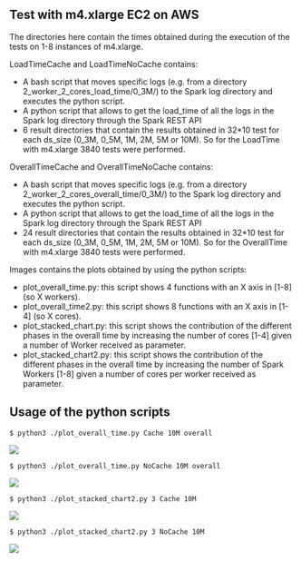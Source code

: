 ## Test with m4.xlarge EC2 on AWS

The directories here contain the times obtained during the execution of the tests on 1-8 instances of m4.xlarge.

LoadTimeCache and LoadTimeNoCache contains:
* A bash script that moves specific logs (e.g. from a directory 2_worker_2_cores_load_time/0_3M/) to the Spark log directory and executes the python script.
* A python script that allows to get the load_time of all the logs in the Spark log directory through the Spark REST API
* 6 result directories that contain the results obtained in 32*10 test for each ds_size (0_3M, 0_5M, 1M, 2M, 5M or 10M). So for the LoadTime with m4.xlarge 3840 tests were performed.


OverallTimeCache and OverallTimeNoCache contains:
* A bash script that moves specific logs (e.g. from a directory 2_worker_2_cores_overall_time/0_3M/) to the Spark log directory and executes the python script.
* A python script that allows to get the load_time of all the logs in the Spark log directory through the Spark REST API
* 24 result directories that contain the results obtained in 32*10 test for each ds_size (0_3M, 0_5M, 1M, 2M, 5M or 10M). So for the OverallTime with m4.xlarge 3840 tests were performed.


Images contains the plots obtained by using the python scripts:
- plot_overall_time.py: this script shows 4 functions with an X axis in [1-8] (so X workers).
- plot_overall_time2.py: this script shows 8 functions with an X axis in [1-4] (so X cores).
- plot_stacked_chart.py: this script shows the contribution of the different phases in the overall time by increasing the number of cores [1-4] given a number of Worker received as parameter.
- plot_stacked_chart2.py: this script shows the contribution of the different phases in the overall time by increasing the number of Spark Workers [1-8] given a number of cores per worker received as parameter.

## Usage of the python scripts


`$ python3 ./plot_overall_time.py Cache 10M overall` 

![](https://github.com/StevenSalazarM/Apache-Spark-Scalability-Analysis/blob/master/test_m4_xlarge/Images/overall_time_10M_cache.png)


`$ python3 ./plot_overall_time.py NoCache 10M overall` 

![](https://github.com/StevenSalazarM/Apache-Spark-Scalability-Analysis/blob/master/test_m4_xlarge/Images/overall_time_10M_no_cache.png)


`$ python3 ./plot_stacked_chart2.py 3 Cache 10M` 

![](https://github.com/StevenSalazarM/Apache-Spark-Scalability-Analysis/blob/master/test_m4_xlarge/Images/prova_contrib2/contrib_y_workers_3_cores_cache.png)

`$ python3 ./plot_stacked_chart2.py 3 NoCache 10M` 

![](https://github.com/StevenSalazarM/Apache-Spark-Scalability-Analysis/blob/master/test_m4_xlarge/Images/prova_contrib2/contrib_y_workers_3_cores_no_cache.png)

